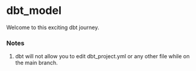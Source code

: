 # dbt_model
Welcome to this exciting dbt journey.

### Notes
1. dbt will not allow you to edit dbt_project.yml or any other file while on the main branch.